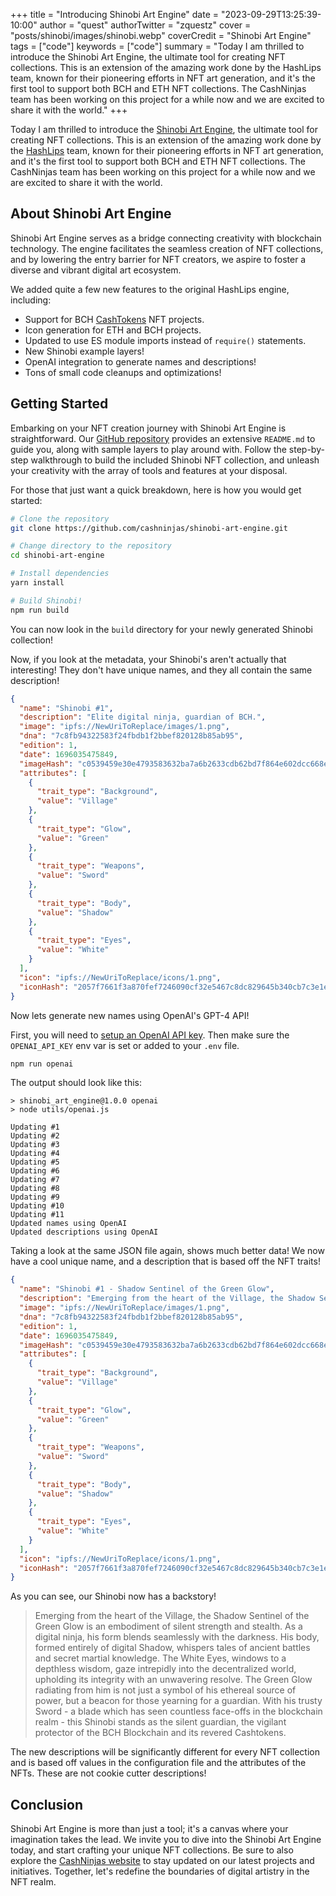 +++
title = "Introducing Shinobi Art Engine"
date = "2023-09-29T13:25:39-10:00"
author = "quest"
authorTwitter = "zquestz"
cover = "posts/shinobi/images/shinobi.webp"
coverCredit = "Shinobi Art Engine"
tags = ["code"]
keywords = ["code"]
summary = "Today I am thrilled to introduce the Shinobi Art Engine, the ultimate tool for creating NFT collections. This is an extension of the amazing work done by the HashLips team, known for their pioneering efforts in NFT art generation, and it's the first tool to support both BCH and ETH NFT collections. The CashNinjas team has been working on this project for a while now and we are excited to share it with the world."
+++

Today I am thrilled to introduce the [Shinobi Art Engine](https://github.com/cashninjas/shinobi-art-engine), the ultimate tool for creating NFT collections. This is an extension of the amazing work done by the [HashLips](https://hashlips.io/) team, known for their pioneering efforts in NFT art generation, and it's the first tool to support both BCH and ETH NFT collections. The CashNinjas team has been working on this project for a while now and we are excited to share it with the world.

## About Shinobi Art Engine

Shinobi Art Engine serves as a bridge connecting creativity with blockchain technology. The engine facilitates the seamless creation of NFT collections, and by lowering the entry barrier for NFT creators, we aspire to foster a diverse and vibrant digital art ecosystem.

We added quite a few new features to the original HashLips engine, including:

- Support for BCH [CashTokens](https://cashtokens.org) NFT projects.
- Icon generation for ETH and BCH projects.
- Updated to use ES module imports instead of `require()` statements.
- New Shinobi example layers!
- OpenAI integration to generate names and descriptions!
- Tons of small code cleanups and optimizations!

## Getting Started

Embarking on your NFT creation journey with Shinobi Art Engine is straightforward. Our [GitHub repository](https://github.com/cashninjas/shinobi-art-engine) provides an extensive `README.md` to guide you, along with sample layers to play around with. Follow the step-by-step walkthrough to build the included Shinobi NFT collection, and unleash your creativity with the array of tools and features at your disposal.

For those that just want a quick breakdown, here is how you would get started:

```zsh
# Clone the repository
git clone https://github.com/cashninjas/shinobi-art-engine.git

# Change directory to the repository
cd shinobi-art-engine

# Install dependencies
yarn install

# Build Shinobi!
npm run build
```

You can now look in the `build` directory for your newly generated Shinobi collection!

Now, if you look at the metadata, your Shinobi's aren't actually that interesting! They don't have unique names, and they all contain the same description!

```json
{
  "name": "Shinobi #1",
  "description": "Elite digital ninja, guardian of BCH.",
  "image": "ipfs://NewUriToReplace/images/1.png",
  "dna": "7c8fb94322583f24fbdb1f2bbef820128b85ab95",
  "edition": 1,
  "date": 1696035475849,
  "imageHash": "c0539459e30e4793583632ba7a6b2633cdb62bd7f864e602dcc668ecf7bfa18e",
  "attributes": [
    {
      "trait_type": "Background",
      "value": "Village"
    },
    {
      "trait_type": "Glow",
      "value": "Green"
    },
    {
      "trait_type": "Weapons",
      "value": "Sword"
    },
    {
      "trait_type": "Body",
      "value": "Shadow"
    },
    {
      "trait_type": "Eyes",
      "value": "White"
    }
  ],
  "icon": "ipfs://NewUriToReplace/icons/1.png",
  "iconHash": "2057f7661f3a870fef7246090cf32e5467c8dc829645b340cb7c3e1e987407d7"
}
```

Now lets generate new names using OpenAI's GPT-4 API!

First, you will need to [setup an OpenAI API key](https://platform.openai.com/apps). Then make sure the `OPENAI_API_KEY` env var is set or added to your `.env` file.

```zsh
npm run openai
```

The output should look like this:

```
> shinobi_art_engine@1.0.0 openai
> node utils/openai.js

Updating #1
Updating #2
Updating #3
Updating #4
Updating #5
Updating #6
Updating #7
Updating #8
Updating #9
Updating #10
Updating #11
Updated names using OpenAI
Updated descriptions using OpenAI
```

Taking a look at the same JSON file again, shows much better data! We now have a cool unique name, and a description that is based off the NFT traits!

```json
{
  "name": "Shinobi #1 - Shadow Sentinel of the Green Glow",
  "description": "Emerging from the heart of the Village, the Shadow Sentinel of the Green Glow is an embodiment of silent strength and stealth. As a digital ninja, his form blends seamlessly with the darkness. His body, formed entirely of digital Shadow, whispers tales of ancient battles and secret martial knowledge. The White Eyes, windows to a depthless wisdom, gaze intrepidly into the decentralized world, upholding its integrity with an unwavering resolve. The Green Glow radiating from him is not just a symbol of his ethereal source of power, but a beacon for those yearning for a guardian. With his trusty Sword - a blade which has seen countless face-offs in the blockchain realm - this Shinobi stands as the silent guardian, the vigilant protector of the BCH Blockchain and its revered Cashtokens.",
  "image": "ipfs://NewUriToReplace/images/1.png",
  "dna": "7c8fb94322583f24fbdb1f2bbef820128b85ab95",
  "edition": 1,
  "date": 1696035475849,
  "imageHash": "c0539459e30e4793583632ba7a6b2633cdb62bd7f864e602dcc668ecf7bfa18e",
  "attributes": [
    {
      "trait_type": "Background",
      "value": "Village"
    },
    {
      "trait_type": "Glow",
      "value": "Green"
    },
    {
      "trait_type": "Weapons",
      "value": "Sword"
    },
    {
      "trait_type": "Body",
      "value": "Shadow"
    },
    {
      "trait_type": "Eyes",
      "value": "White"
    }
  ],
  "icon": "ipfs://NewUriToReplace/icons/1.png",
  "iconHash": "2057f7661f3a870fef7246090cf32e5467c8dc829645b340cb7c3e1e987407d7"
}
```

As you can see, our Shinobi now has a backstory!

> Emerging from the heart of the Village, the Shadow Sentinel of the Green Glow is an embodiment of silent strength and stealth. As a digital ninja, his form blends seamlessly with the darkness. His body, formed entirely of digital Shadow, whispers tales of ancient battles and secret martial knowledge. The White Eyes, windows to a depthless wisdom, gaze intrepidly into the decentralized world, upholding its integrity with an unwavering resolve. The Green Glow radiating from him is not just a symbol of his ethereal source of power, but a beacon for those yearning for a guardian. With his trusty Sword - a blade which has seen countless face-offs in the blockchain realm - this Shinobi stands as the silent guardian, the vigilant protector of the BCH Blockchain and its revered Cashtokens.

The new descriptions will be significantly different for every NFT collection and is based off values in the configuration file and the attributes of the NFTs. These are not cookie cutter descriptions!

## Conclusion

Shinobi Art Engine is more than just a tool; it's a canvas where your imagination takes the lead. We invite you to dive into the Shinobi Art Engine today, and start crafting your unique NFT collections. Be sure to also explore the [CashNinjas website](https://ninjas.cash) to stay updated on our latest projects and initiatives. Together, let's redefine the boundaries of digital artistry in the NFT realm.
